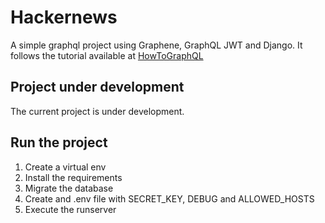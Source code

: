 # Hackernews
A simple graphql project using Graphene, GraphQL JWT and Django. It follows the tutorial available at [HowToGraphQL](https://www.howtographql.com)

## Project under development
The current project is under development.


## Run the project
1. Create a virtual env
1. Install the requirements
1. Migrate the database
1. Create and .env file with SECRET_KEY, DEBUG and ALLOWED_HOSTS
1. Execute the runserver
